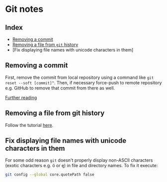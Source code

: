 # Git notes

## Index

  - [Removing a commit](#removing-a-commit)
  - [Removing a file from `git` history](#removing-a-file-from-git-history)
  - [Fix displaying file names with unicode characters in them]

## Removing a commit

First, remove the commit from local repository using a command like `git reset --soft [commit]^`.
Then, if necessary force-push to remote repository e.g. GitHub to remove that commit from there as well.

[Further reading](https://stackoverflow.com/a/448929)

## Removing a file from git history

Follow the tutorial [here](https://help.github.com/en/github/authenticating-to-github/removing-sensitive-data-from-a-repository).

## Fix displaying file names with unicode characters in them

For some odd reason `git` doesn't properly display non-ASCII characters (exotic characters e.g. ö or ę) in file and directory names. To fix it execute:
```bash
git config --global core.quotePath false
```
